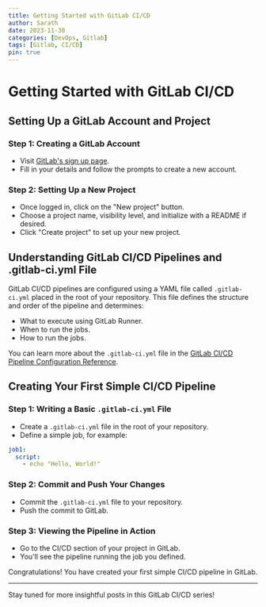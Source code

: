 ```yaml
---
title: Getting Started with GitLab CI/CD
author: Sarath
date: 2023-11-30
categories: [DevOps, Gitlab]
tags: [Gitlab, CI/CD]
pin: true
---
```


# Getting Started with GitLab CI/CD

## Setting Up a GitLab Account and Project

### Step 1: Creating a GitLab Account
- Visit [GitLab's sign up page](https://gitlab.com/users/sign_in#register-pane).
- Fill in your details and follow the prompts to create a new account.

### Step 2: Setting Up a New Project
- Once logged in, click on the "New project" button.
- Choose a project name, visibility level, and initialize with a README if desired.
- Click "Create project" to set up your new project.

## Understanding GitLab CI/CD Pipelines and .gitlab-ci.yml File

GitLab CI/CD pipelines are configured using a YAML file called `.gitlab-ci.yml` placed in the root of your repository. This file defines the structure and order of the pipeline and determines:

- What to execute using GitLab Runner.
- When to run the jobs.
- How to run the jobs.

You can learn more about the `.gitlab-ci.yml` file in the [GitLab CI/CD Pipeline Configuration Reference](https://docs.gitlab.com/ee/ci/yaml/).

## Creating Your First Simple CI/CD Pipeline

### Step 1: Writing a Basic `.gitlab-ci.yml` File
- Create a `.gitlab-ci.yml` file in the root of your repository.
- Define a simple job, for example:

```yaml
job1:
  script:
    - echo "Hello, World!"
```

### Step 2: Commit and Push Your Changes
- Commit the `.gitlab-ci.yml` file to your repository.
- Push the commit to GitLab.

### Step 3: Viewing the Pipeline in Action
- Go to the CI/CD section of your project in GitLab.
- You'll see the pipeline running the job you defined.

Congratulations! You have created your first simple CI/CD pipeline in GitLab.

---

Stay tuned for more insightful posts in this GitLab CI/CD series!
